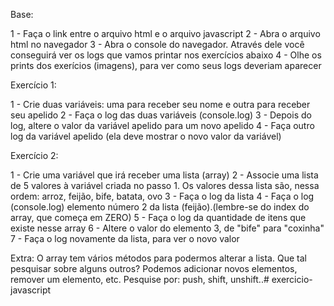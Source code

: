 Base:

1 - Faça o link entre o arquivo html e o arquivo javascript
2 - Abra o arquivo html no navegador
3 - Abra o console do navegador. Através dele você conseguirá ver
os logs que vamos printar nos exercícios abaixo
4 - Olhe os prints dos exerícios (imagens), para ver como seus logs deveriam aparecer

Exercício 1:

1 - Crie duas variáveis: uma para receber seu nome e outra para receber seu apelido
2 - Faça o log das duas variáveis (console.log)
3 - Depois do log, altere o valor da variável apelido para um novo apelido
4 - Faça outro log da variável apelido (ela deve mostrar o novo valor da variável)

Exercício 2:

1 - Crie uma variável que irá receber uma lista (array)
2 - Associe uma lista de 5 valores à variável criada no passo 1. Os valores dessa lista são, nessa ordem:
    arroz, feijão, bife, batata, ovo
3 - Faça o log da lista
4 - Faça o log (console.log) elemento número 2 da lista (feijão).(lembre-se do index do array, que começa em ZERO)
5 - Faça o log da quantidade de itens que existe nesse array
6 - Altere o valor do elemento 3, de "bife" para "coxinha"
7 - Faça o log novamente da lista, para ver o novo valor

Extra: O array tem vários métodos para podermos alterar a lista. Que tal pesquisar sobre alguns outros?
Podemos adicionar novos elementos, remover um elemento, etc. Pesquise por: push, shift, unshift..# exercicio-javascript
